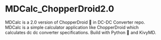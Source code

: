 # MDCalc_ChopperDroid2.0
MDCalc is a 2.0 version of ChopperDroid 🤖 in DC-DC Converter repo. MDCalc is a simple calculator application like ChopperDroid which calculates dc dc converter specifications. Build with Python 🐍 and KivyMD.

